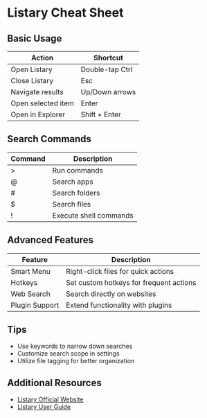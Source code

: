 # Listary Cheat Sheet

## Basic Usage

| Action | Shortcut |
|--------|----------|
| Open Listary | Double-tap Ctrl |
| Close Listary | Esc |
| Navigate results | Up/Down arrows |
| Open selected item | Enter |
| Open in Explorer | Shift + Enter |

## Search Commands

| Command | Description |
|---------|-------------|
| > | Run commands |
| @ | Search apps |
| # | Search folders |
| $ | Search files |
| ! | Execute shell commands |

## Advanced Features

| Feature | Description |
|---------|-------------|
| Smart Menu | Right-click files for quick actions |
| Hotkeys | Set custom hotkeys for frequent actions |
| Web Search | Search directly on websites |
| Plugin Support | Extend functionality with plugins |

## Tips
- Use keywords to narrow down searches
- Customize search scope in settings
- Utilize file tagging for better organization

## Additional Resources
- [Listary Official Website](https://www.listary.com/)
- [Listary User Guide](https://www.listary.com/docs)
